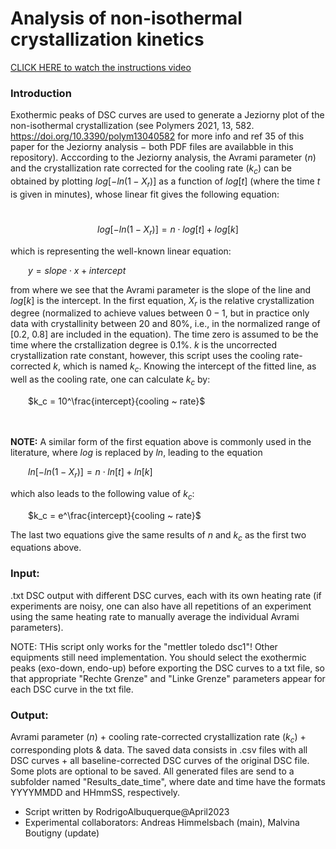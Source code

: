 # Analysis of non-isothermal crystallization kinetics

[CLICK HERE to watch the instructions video](https://mms.uni-bayreuth.de/Panopto/Pages/Viewer.aspx?id=9bacd620-8df0-42b2-abee-b24100f79d6a)

### Introduction

Exothermic peaks of DSC curves are used to generate a Jeziorny plot of the non-isothermal crystallization (see Polymers 2021, 13, 582. https://doi.org/10.3390/polym13040582 for more info and ref 35 of this paper for the Jeziorny analysis $-$ both PDF files are availabble in this repository). Acccording to the Jeziorny analysis, the Avrami parameter ($n$) and the crystallization rate corrected for the cooling rate ($k_c$) can be obtained by plotting $log[-ln(1-X_r)]$ as a function of $log[t]$ (where the time $t$ is given in minutes), whose linear fit gives the following equation:

&emsp;&emsp;$$log[-ln(1-X_r)] = n\cdot log[t] + log[k]$$

which is representing the well-known linear equation:

&emsp;&emsp;$y = slope\cdot x + intercept$

from where we see that the Avrami parameter is the slope of the line and $log[k]$ is the intercept.
In the first equation, $X_r$ is the relative crystallization degree (normalized to achieve values between $0-1$, but in practice only data with crystallinity between 20 and 80%, i.e., in the  normalized range of [0.2, 0.8] are included in the equation). The time zero is assumed to be the time where the crstallization degree is 0.1%. $k$ is the uncorrected crystallization rate constant, however, this script uses the cooling rate-corrected $k$, which is named $k_c$. Knowing the intercept of the fitted line, as well as the cooling rate, one can calculate $k_c$ by:

&emsp;&emsp;$k_c = 10^\frac{intercept}{cooling ~ rate}$

<br/><br/>
**NOTE:** A similar form of the first equation above is commonly used in the literature, where $log$ is replaced by $ln$, leading to the equation

&emsp;&emsp;$ln[-ln(1-X_r)] = n\cdot ln[t] + ln[k]$

which also leads to the following value of $k_c$:

&emsp;&emsp;$k_c = e^\frac{intercept}{cooling ~ rate}$

The last two equations give the same results of $n$ and $k_c$ as the first two equations above.


### Input: 

.txt DSC output with different DSC curves, each with its own heating rate (if experiments are noisy, one can also have all repetitions of an experiment using the same heating rate to manually average the individual Avrami parameters). 

NOTE: THis script only works for the "mettler toledo dsc1"! Other equipments still need implementation. You should select the exothermic peaks (exo-down, endo-up) before exporting the DSC curves to a txt file, so that appropriate "Rechte Grenze" and "Linke Grenze" parameters appear for each DSC curve in the txt file.


### Output: 

Avrami parameter ($n$) + cooling rate-corrected crystallization rate ($k_c$) + corresponding plots & data.
The saved data consists in .csv files with all DSC curves + all baseline-corrected DSC curves of the original DSC file. Some plots are optional to be saved. All generated files are send to a subfolder named "Results_date_time", where date and time have the formats YYYYMMDD and HHmmSS, respectively.

- Script written by RodrigoAlbuquerque@April2023
- Experimental collaborators: Andreas Himmelsbach (main), Malvina Boutigny (update)
